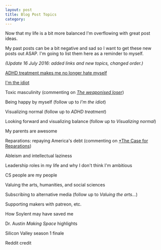 ```yaml
---
layout: post
title: Blog Post Topics
category:
---
```


Now that my life is a bit more balanced I'm overflowing with great post ideas.

My past posts can be a bit negative and sad so I want to get these new posts out ASAP. I'm going to list them here as a reminder to myself.

*(Update 16 July 2016: added links and new topics, changed order.)*

<i class="fa fa-check-square-o"></i> [ADHD treatment makes me no longer hate myself](/mental_health/2016/06/24/adhd-treatment/)

<i class="fa fa-check-square-o"></i> [I'm the idiot](/dating/2016/07/03/im-the-idiot/)

<i class="fa fa-square-o"></i> Toxic masculinity (commenting on [*The weaponised loser*](https://aeon.co/essays/humiliation-and-rage-how-toxic-masculinity-fuels-mass-shootings))

<i class="fa fa-square-o"></i> Being happy by myself (follow up to *I'm the idiot*)

<i class="fa fa-square-o"></i> Visualizing normal (follow up to *ADHD treatment*)

<i class="fa fa-square-o"></i> Looking forward and visualizing balance (follow up to *Visualizing normal*)

<i class="fa fa-square-o"></i> My parents are awesome

<i class="fa fa-square-o"></i> Reparations: repaying America's debt (commenting on [*The Case for Reparations](http://www.theatlantic.com/magazine/archive/2014/06/the-case-for-reparations/361631/))

<i class="fa fa-square-o"></i> Ableism and intellectual laziness

<i class="fa fa-square-o"></i> Leadership roles in my life and why I don't think I'm ambitious

<i class="fa fa-square-o"></i> CS people are my people

<i class="fa fa-square-o"></i> Valuing the arts, humanities, and social sciences

<i class="fa fa-square-o"></i> Subscribing to alternative media (follow up to *Valuing the arts...*)

<i class="fa fa-square-o"></i> Supporting makers with patreon, etc.

<i class="fa fa-square-o"></i> How Soylent may have saved me

<i class="fa fa-square-o"></i> Dr. Austin *Making Space* highlights

<i class="fa fa-square-o"></i> Silicon Valley season 1 finale

<i class="fa fa-square-o"></i> Reddit credit